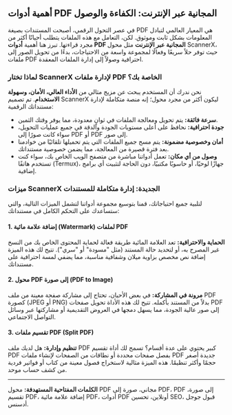 ## أهمية أدوات PDF المجانية عبر الإنترنت: الكفاءة والوصول

في عصر التحول الرقمي، أصبحت المستندات بصيغة PDF هي المعيار العالمي لتبادل المعلومات بشكل ثابت وموثوق. لكن، التعامل مع هذه الملفات يتطلب أحيانًا أكثر من مجرد قراءتها. تبرز هنا أهمية **أدوات PDF المجانية عبر الإنترنت** مثل محول ScannerX، حيث توفر حلاً سريعًا وفعالًا لمجموعة واسعة من الاحتياجات، بدءًا من تحويل الصور إلى ملفات PDF احترافية وصولاً إلى إدارة الملفات المعقدة.

### لماذا تختار ScannerX لإدارة ملفات PDF الخاصة بك؟

نحن ندرك أن المستخدم يبحث عن مزيج مثالي من **الأداء العالي، الأمان، وسهولة الاستخدام**. تم تصميم ScannerX ليكون أكثر من مجرد محول؛ إنه منصة متكاملة لإدارة مستنداتك الرقمية:

*   **سرعة فائقة:** يتم تحويل ومعالجة الملفات في ثوانٍ معدودة، مما يوفر وقتك الثمين.
*   **جودة احترافية:** نحافظ على أعلى مستويات الجودة والدقة في جميع عمليات التحويل، سواء كانت صورًا إلى PDF أو PDF إلى صور.
*   **أمان وخصوصية مضمونة:** يتم مسح جميع الملفات التي يتم تحميلها تلقائيًا من خوادمنا بعد فترة قصيرة من المعالجة، مما يضمن خصوصية مستنداتك.
*   **وصول من أي مكان:** تعمل أدواتنا مباشرة من متصفح الويب الخاص بك، سواء كنت تستخدم هاتفًا (Termux)، جهازًا لوحيًا، أو حاسوبًا مكتبيًا، دون الحاجة لتثبيت أي برامج إضافية.

### ميزات ScannerX الجديدة: إدارة متكاملة للمستندات

لتلبية جميع احتياجاتك، قمنا بتوسيع مجموعة أدواتنا لتشمل الميزات التالية، والتي ستساعدك على التحكم الكامل في مستنداتك:

#### 1. إضافة علامة مائية (Watermark) لملفات PDF

**الحماية والاحترافية:** تعد العلامة المائية طريقة فعالة لحماية المحتوى الخاص بك من النسخ غير المصرح به، أو لتحديد حالة المستند (مثل "مسودة" أو "سري"). تتيح لك هذه الميزة إضافة نص مخصص بزاوية ميلان وشفافية مناسبة، مما يضفي لمسة احترافية على مستنداتك.

#### 2. محول PDF إلى صورة (PDF to Image)

**مرونة في المشاركة:** في بعض الأحيان، تحتاج إلى مشاركة صفحة معينة من ملف PDF كصورة (JPEG أو PNG) بدلاً من المستند بأكمله. تتيح لك هذه الأداة تحويل صفحات PDF إلى صور عالية الجودة، مما يسهل دمجها في العروض التقديمية أو مشاركتها عبر وسائل التواصل الاجتماعي.

#### 3. تقسيم ملفات PDF (Split PDF)

**تنظيم وإدارة:** هل لديك ملف PDF كبير يحتوي على عدة أقسام؟ تسمح لك أداة تقسيم PDF بفصل صفحات محددة أو نطاقات من الصفحات لإنشاء ملفات PDF جديدة أصغر حجمًا وأكثر تنظيمًا. هذه الميزة مثالية لاستخراج فصول معينة من كتاب أو فواتير فردية من كشف حساب موحد.

---
**الكلمات المفتاحية المستهدفة:** محول PDF مجاني، صورة إلى PDF، PDF إلى صورة، تقسيم PDF، إضافة علامة مائية PDF، أدوات PDF أونلاين، تحسين SEO، قبول جوجل أدسنس.

